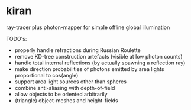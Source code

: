kiran
=====

ray-tracer plus photon-mapper for simple offline global illumination

TODO's:
  * properly handle refractions during Russian Roulette
  * remove KD-tree construction artefacts (visible at low photon counts)
  * handle total internal reflections (by actually spawning a reflection ray)
  * make direction probabilities of photons emitted by area lights proportional to cos(angle)
  * support area light sources other than spheres
  * combine anti-aliasing with depth-of-field
  * allow objects to be oriented arbitrarily
  * (triangle) object-meshes and height-fields

